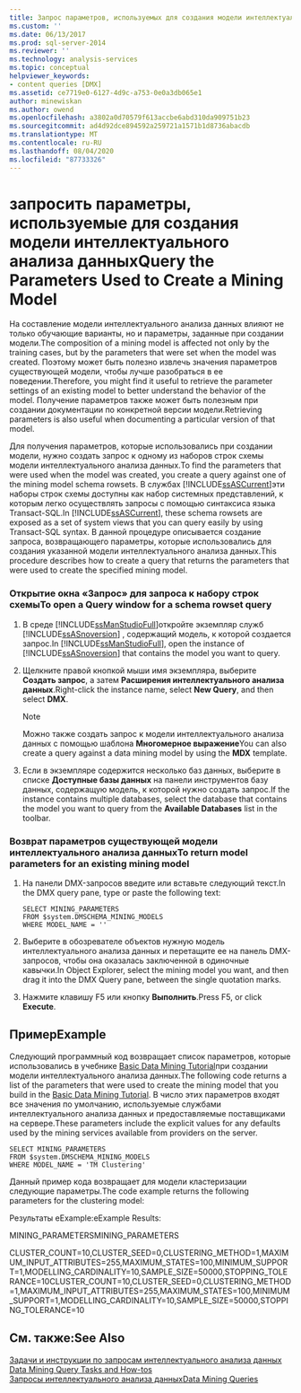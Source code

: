 ```yaml
---
title: Запрос параметров, используемых для создания модели интеллектуального анализа данных | Документация Майкрософт
ms.custom: ''
ms.date: 06/13/2017
ms.prod: sql-server-2014
ms.reviewer: ''
ms.technology: analysis-services
ms.topic: conceptual
helpviewer_keywords:
- content queries [DMX]
ms.assetid: ce7719e0-6127-4d9c-a753-0e0a3db065e1
author: minewiskan
ms.author: owend
ms.openlocfilehash: a3802a0d70579f613accbe6abd310da909751b23
ms.sourcegitcommit: ad4d92dce894592a259721a1571b1d8736abacdb
ms.translationtype: MT
ms.contentlocale: ru-RU
ms.lasthandoff: 08/04/2020
ms.locfileid: "87733326"
---
```

# <a name="query-the-parameters-used-to-create-a-mining-model"></a><span data-ttu-id="bd5ba-102">запросить параметры, используемые для создания модели интеллектуального анализа данных</span><span class="sxs-lookup"><span data-stu-id="bd5ba-102">Query the Parameters Used to Create a Mining Model</span></span>
  <span data-ttu-id="bd5ba-103">На составление модели интеллектуального анализа данных влияют не только обучающие варианты, но и параметры, заданные при создании модели.</span><span class="sxs-lookup"><span data-stu-id="bd5ba-103">The composition of a mining model is affected not only by the training cases, but by the parameters that were set when the model was created.</span></span> <span data-ttu-id="bd5ba-104">Поэтому может быть полезно извлечь значения параметров существующей модели, чтобы лучше разобраться в ее поведении.</span><span class="sxs-lookup"><span data-stu-id="bd5ba-104">Therefore, you might find it useful to retrieve the parameter settings of an existing model to better understand the behavior of the model.</span></span> <span data-ttu-id="bd5ba-105">Получение параметров также может быть полезным при создании документации по конкретной версии модели.</span><span class="sxs-lookup"><span data-stu-id="bd5ba-105">Retrieving parameters is also useful when documenting a particular version of that model.</span></span>  
  
 <span data-ttu-id="bd5ba-106">Для получения параметров, которые использовались при создании модели, нужно создать запрос к одному из наборов строк схемы модели интеллектуального анализа данных.</span><span class="sxs-lookup"><span data-stu-id="bd5ba-106">To find the parameters that were used when the model was created, you create a query against one of the mining model schema rowsets.</span></span> <span data-ttu-id="bd5ba-107">В службах [!INCLUDE[ssASCurrent](../../includes/ssascurrent-md.md)]эти наборы строк схемы доступны как набор системных представлений, к которым легко осуществлять запросы с помощью синтаксиса языка Transact-SQL.</span><span class="sxs-lookup"><span data-stu-id="bd5ba-107">In [!INCLUDE[ssASCurrent](../../includes/ssascurrent-md.md)], these schema rowsets are exposed as a set of system views that you can query easily by using Transact-SQL syntax.</span></span> <span data-ttu-id="bd5ba-108">В данной процедуре описывается создание запроса, возвращающего параметры, которые использовались для создания указанной модели интеллектуального анализа данных.</span><span class="sxs-lookup"><span data-stu-id="bd5ba-108">This procedure describes how to create a query that returns the parameters that were used to create the specified mining model.</span></span>  
  
### <a name="to-open-a-query-window-for-a-schema-rowset-query"></a><span data-ttu-id="bd5ba-109">Открытие окна «Запрос» для запроса к набору строк схемы</span><span class="sxs-lookup"><span data-stu-id="bd5ba-109">To open a Query window for a schema rowset query</span></span>  
  
1.  <span data-ttu-id="bd5ba-110">В среде [!INCLUDE[ssManStudioFull](../../includes/ssmanstudiofull-md.md)]откройте экземпляр служб [!INCLUDE[ssASnoversion](../../includes/ssasnoversion-md.md)] , содержащий модель, к которой создается запрос.</span><span class="sxs-lookup"><span data-stu-id="bd5ba-110">In [!INCLUDE[ssManStudioFull](../../includes/ssmanstudiofull-md.md)], open the instance of [!INCLUDE[ssASnoversion](../../includes/ssasnoversion-md.md)] that contains the model you want to query.</span></span>  
  
2.  <span data-ttu-id="bd5ba-111">Щелкните правой кнопкой мыши имя экземпляра, выберите **Создать запрос**, а затем **Расширения интеллектуального анализа данных**.</span><span class="sxs-lookup"><span data-stu-id="bd5ba-111">Right-click the instance name, select **New Query**, and then select **DMX**.</span></span>  
  
    > [!NOTE]  
    >  <span data-ttu-id="bd5ba-112"> Можно также создать запрос к модели интеллектуального анализа данных с помощью шаблона **Многомерное выражение**</span><span class="sxs-lookup"><span data-stu-id="bd5ba-112">You can also create a query against a data mining model by using the **MDX** template.</span></span>  
  
3.  <span data-ttu-id="bd5ba-113">Если в экземпляре содержится несколько баз данных, выберите в списке **Доступные базы данных** на панели инструментов базу данных, содержащую модель, к которой нужно создать запрос.</span><span class="sxs-lookup"><span data-stu-id="bd5ba-113">If the instance contains multiple databases, select the database that contains the model you want to query from the **Available Databases** list in the toolbar.</span></span>  
  
### <a name="to-return-model-parameters-for-an-existing-mining-model"></a><span data-ttu-id="bd5ba-114">Возврат параметров существующей модели интеллектуального анализа данных</span><span class="sxs-lookup"><span data-stu-id="bd5ba-114">To return model parameters for an existing mining model</span></span>  
  
1.  <span data-ttu-id="bd5ba-115">На панели DMX-запросов введите или вставьте следующий текст.</span><span class="sxs-lookup"><span data-stu-id="bd5ba-115">In the DMX query pane, type or paste the following text:</span></span>  
  
    ```  
    SELECT MINING_PARAMETERS  
    FROM $system.DMSCHEMA_MINING_MODELS  
    WHERE MODEL_NAME = ''  
    ```  
  
2.  <span data-ttu-id="bd5ba-116">Выберите в обозревателе объектов нужную модель интеллектуального анализа данных и перетащите ее на панель DMX-запросов, чтобы она оказалась заключенной в одиночные кавычки.</span><span class="sxs-lookup"><span data-stu-id="bd5ba-116">In Object Explorer, select the mining model you want, and then drag it into the DMX Query pane, between the single quotation marks.</span></span>  
  
3.  <span data-ttu-id="bd5ba-117">Нажмите клавишу F5 или кнопку **Выполнить**.</span><span class="sxs-lookup"><span data-stu-id="bd5ba-117">Press F5, or click **Execute**.</span></span>  
  
## <a name="example"></a><span data-ttu-id="bd5ba-118">Пример</span><span class="sxs-lookup"><span data-stu-id="bd5ba-118">Example</span></span>  
 <span data-ttu-id="bd5ba-119">Следующий программный код возвращает список параметров, которые использовались в учебнике [Basic Data Mining Tutorial](../../tutorials/basic-data-mining-tutorial.md)при создании модели интеллектуального анализа данных.</span><span class="sxs-lookup"><span data-stu-id="bd5ba-119">The following code returns a list of the parameters that were used to create the mining model that you build in the [Basic Data Mining Tutorial](../../tutorials/basic-data-mining-tutorial.md).</span></span> <span data-ttu-id="bd5ba-120">В число этих параметров входят все значения по умолчанию, используемые службами интеллектуального анализа данных и предоставляемые поставщиками на сервере.</span><span class="sxs-lookup"><span data-stu-id="bd5ba-120">These parameters include the explicit values for any defaults used by the mining services available from providers on the server.</span></span>  
  
```  
SELECT MINING_PARAMETERS   
FROM $system.DMSCHEMA_MINING_MODELS  
WHERE MODEL_NAME = 'TM Clustering'  
```  
  
 <span data-ttu-id="bd5ba-121">Данный пример кода возвращает для модели кластеризации следующие параметры.</span><span class="sxs-lookup"><span data-stu-id="bd5ba-121">The code example returns the following parameters for the clustering model:</span></span>  
  
 <span data-ttu-id="bd5ba-122">Результаты eExample:</span><span class="sxs-lookup"><span data-stu-id="bd5ba-122">eExample Results:</span></span>  
  
 <span data-ttu-id="bd5ba-123">MINING_PARAMETERS</span><span class="sxs-lookup"><span data-stu-id="bd5ba-123">MINING_PARAMETERS</span></span>  
  
 <span data-ttu-id="bd5ba-124">CLUSTER_COUNT=10,CLUSTER_SEED=0,CLUSTERING_METHOD=1,MAXIMUM_INPUT_ATTRIBUTES=255,MAXIMUM_STATES=100,MINIMUM_SUPPORT=1,MODELLING_CARDINALITY=10,SAMPLE_SIZE=50000,STOPPING_TOLERANCE=10</span><span class="sxs-lookup"><span data-stu-id="bd5ba-124">CLUSTER_COUNT=10,CLUSTER_SEED=0,CLUSTERING_METHOD=1,MAXIMUM_INPUT_ATTRIBUTES=255,MAXIMUM_STATES=100,MINIMUM_SUPPORT=1,MODELLING_CARDINALITY=10,SAMPLE_SIZE=50000,STOPPING_TOLERANCE=10</span></span>  
  
## <a name="see-also"></a><span data-ttu-id="bd5ba-125">См. также:</span><span class="sxs-lookup"><span data-stu-id="bd5ba-125">See Also</span></span>  
 <span data-ttu-id="bd5ba-126">[Задачи и инструкции по запросам интеллектуального анализа данных](data-mining-query-tasks-and-how-tos.md) </span><span class="sxs-lookup"><span data-stu-id="bd5ba-126">[Data Mining Query Tasks and How-tos](data-mining-query-tasks-and-how-tos.md) </span></span>  
 [<span data-ttu-id="bd5ba-127">Запросы интеллектуального анализа данных</span><span class="sxs-lookup"><span data-stu-id="bd5ba-127">Data Mining Queries</span></span>](data-mining-queries.md)  
  
  

